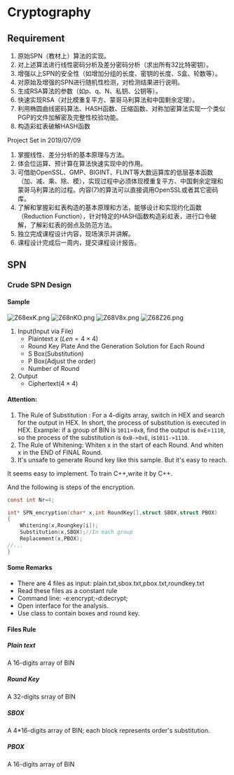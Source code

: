 # Cryptography

## Requirement

1. 原始SPN（教材上）算法的实现。
2. 对上述算法进行线性密码分析及差分密码分析（求出所有32比特密钥）。
3. 增强以上SPN的安全性（如增加分组的长度、密钥的长度、S盒、轮数等）。
4. 对原始及增强的SPN进行随机性检测，对检测结果进行说明。
5. 生成RSA算法的参数（如p、q、N、私钥、公钥等）。
6. 快速实现RSA（对比模重复平方、蒙哥马利算法和中国剩余定理）。
7. 利用椭圆曲线密码算法、HASH函数、压缩函数、对称加密算法实现一个类似PGP的文件加解密及完整性校验功能。
8. 构造彩虹表破解HASH函数

Project Set in 2019/07/09

1. 掌握线性、差分分析的基本原理与方法。
2. 体会位运算、预计算在算法快速实现中的作用。
3. 可借助OpenSSL、GMP、BIGINT、FLINT等大数运算库的低层基本函数（加、减、乘、除、模），实现过程中必须体现模重复平方、中国剩余定理和蒙哥马利算法的过程。内容(7)的算法可以直接调用OpenSSL或者其它密码库。
4. 了解和掌握彩虹表构造的基本原理和方法，能够设计和实现约化函数（Reduction  Function），针对特定的HASH函数构造彩虹表，进行口令破解，了解彩虹表的弱点及防范方法。
5. 独立完成课程设计内容，现场演示并讲解。
6. 课程设计完成后一周内，提交课程设计报告。

## SPN

### Crude SPN Design

#### Sample

![Z68exK.png](https://s2.ax1x.com/2019/07/09/Z68exK.png)
![Z68nKO.png](https://s2.ax1x.com/2019/07/09/Z68nKO.png)
![Z68V8x.png](https://s2.ax1x.com/2019/07/09/Z68V8x.png)
![Z68Z26.png](https://s2.ax1x.com/2019/07/09/Z68Z26.png)

1. Input(Input via File)
    - Plaintext  $x$ $(Len=4\times 4)$
    - Round Key Plate And the Generation Solution for Each Round 
    - S Box(Substitution)
    - P Box(Adjust the order)
    - Number of Round
2. Output
    - Ciphertext($4\times 4$)

#### Attention:

1. The Rule of Substitution : For a 4-digits array, switch in HEX and search for the output in HEX. In short, the process of substitution is executed in HEX. Example: if a group of BIN is `1011`=`0xB`, find the output is `0xE`=`1110`, so the process of the substitution is `0xB->0xE`, is`1011->1110`.
2. The Rule of  Whitening: Whiten x in the start of each Round. And whiten x in the END of FINAL Round.
3. It's unsafe to generate Round key like this sample. But it's easy to reach.

It seems easy to implement. To train C++,write it by C++.

And the following is steps of the encryption.

```c
const int Nr=4;

int* SPN_encryption(char* x,int RoundKey[],struct SBOX,struct PBOX)
{
	Whitening(x,Roungkey[i]);
	Substitution(x,SBOX);//In each group
	Replacement(x,PBOX);
//...	
}

```

#### Some Remarks

- There are 4 files as input: plain.txt,sbox.txt,pbox.txt,roundkey.txt
- Read these files as a constant rule
- Command line:   -e:encrypt;-d:decrypt;<!--If it's necessary?-->
- Open interface for the analysis.
- Use class to contain boxes and round key.

#### Files Rule

##### Plain text

A 16-digits array of BIN

##### Round Key

A 32-digits srray of BIN

##### SBOX

A 4*16-digits array of BIN; each block represents  order's substitution.

##### PBOX

A 16-digits array of BIN

